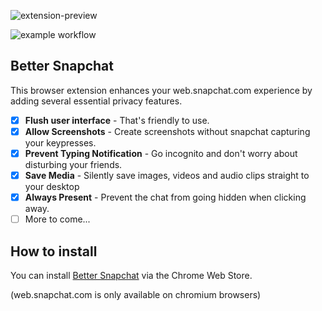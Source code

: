 ![extension-preview](https://i.imgur.com/b5TKVJG.png)

![example workflow](https://github.com/dclstn/better-snapchat/actions/workflows/node.js.yml/badge.svg)

## Better Snapchat
This browser extension enhances your web.snapchat.com experience by adding several essential privacy features.

 - [x] **Flush user interface** - That's friendly to use.
 - [x] **Allow Screenshots** - Create screenshots without snapchat capturing your keypresses.
 - [x] **Prevent Typing Notification** - Go incognito and don't worry about disturbing your friends.
 - [x] **Save Media** - Silently save images, videos and audio clips straight to your desktop
 - [x] **Always Present** - Prevent the chat from going hidden when clicking away.
 - [ ] More to come...

## How to install
You can install [Better Snapchat](https://chrome.google.com/webstore/detail/better-snapchat/bomphfefmmkghdkkpjdafehnmfpifook) via the Chrome Web Store.

(web.snapchat.com is only available on chromium browsers)

